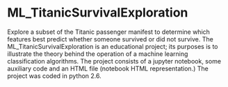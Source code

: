 # ML_TitanicSurvivalExploration
Explore a subset of the Titanic passenger manifest to determine which features best predict whether someone survived or did not survive.
The ML_TitanicSurvivalExploration is an educational project; its purposes is to illustrate the theory behind the operation of a machine learning classification algorithms.
The project consists of a jupyter notebook, some auxiliary code and an HTML file (notebook HTML representation.)
The project was coded in python 2.6.
